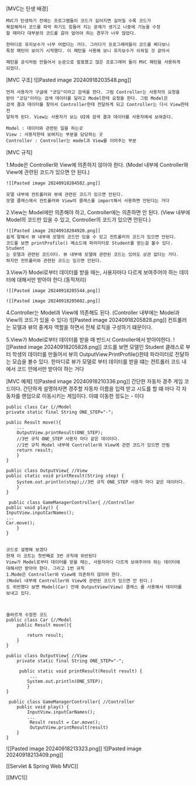 [MVC는 탄생 배경]

	MVC가 탄생하기 전에는 프로그램들이 코드가 길어지면 길어질 수록 코드가
	복잡해져서 코드를 파악 하기도 힘들어 지는 문제가 생기고 나중에 기능을 수정
	할 때마다 대부분의 코드를 갈아 엎어야 하는 경우가 너무 많았다.

	한마디로 유지보수가 너무 어렵다는 거다. 그러다가 프로그래머들이 코드를 짜다보니
	특정 패턴이 보이기 시작했다. 이 패턴을 사용해 보니 유지보수가 쉬워질 것 같아서

	패턴을 공식처럼 만들어서 논문으로 발표했고 많은 프로그래머 들이 MVC 패턴을 사용하게
	되었다.


[MVC 구조]
	![[Pasted image 20240918203548.png]]

	먼저 사용자가 구글에 "코딩"이라고 검색을 한다. 그럼 Controller는 사용자의 요청을
	받아 "코딩"이라는 검색 데이터를 달라고 Model한테 요청을 한다. 그럼 Model은 
	검색 결과 데이터를 찾아서 Controller한테 전달하게 되고 Controller는 다시 View한테 전
	달하게 된다. View는 사용자가 보는 UI에 검색 결과 데이터를 사용자에세 보여준다.

	Model : 데이터와 관련된 일을 하는곳
	View : 사용자한테 보여지는 부분을 담당하는 곳
	Controller : Controller는 model과 View를 이어주는 부분

[MVC 규칙]
	
1.Mode은 Controller와 View에 의존하지 않아야 한다.
	(Model 내부에 Controller와 View에 관련된 코드가 있으면 안 된다.)
	
	![[Pasted image 20240918204502.png]]
	
	모델 내부에 컨트롤러와 뷰에 관련된 코드가 있으면 안된다.
	모델 클래스에서 컨트롤러와 View의 클래스를 import해서 사용하면 안된다는 거다
	
2.View는 Model에만 의존해야 하고, Controller에는 의존하면 안 된다.
	(View 내부에 Model의 코드만 있을 수 있고, Controller의 코드가 있으면 안된다.)
	
	![[Pasted image 20240918204920.png]]
	쉽게 말해서 뷰 내부에 모델의 코드만 있을 수 있고 컨트롤러의 코드가 있으면 안된다.
	코드를 보면 printProfile() 메소드에 파라미터로 Student를 받는걸 볼수 있다. Student
	는 모델과 관련된 코드이다. 뷰 내부에 모델에 관련된 코드는 있어도 상관 없다는 거다.
	하지만 컨트롤러와 관련된 코드는 있으면 안된다.

3.View가 Model로부터 데이터를 받을 때는, 사용자마다 다르게 보여주어야 하는 데이터에
  대해서만 받아야 한다.(동적처리)

	![[Pasted image 20240918205544.png]]
	
	![[Pasted image 20240918205602.png]]

4.Controller는 Model과 View에 의존해도 된다.
(Controller 내부에는 Model과 View의 코드가 있을 수 있다)
	![[Pasted image 20240918205828.png]]
	컨트롤러는 모델과 뷰의 중계자 역할을 하면서 전체 로직을 구성하기 떄문이다.

5.View가 Model로부터 데이터를 받을 때 반드시 Controller에서 받아야한다.
	![[Pasted image 20240918205828.png]]
	코드를 보면 모델인 Student 클래스로 부터 학생의 데이터를 만들어서 뷰의
	OutputView.PrintProfile()한테 파라미터로 전달하는 모습을 볼수 있다.
	한마디로 뷰가 모델로 부터 데이터를 받을 떄는 컨트롤러 코드 내에서 코드 안에서만
	받아야 하는 거다

[MVC 예제]
	![[Pasted image 20240918210336.png]]
	간단한 자동차 경주 게임 코드이다. 간단하게 설명하자면 경주할 자동차 이름을 입력
	받고 시도를 할 떄 마다 각 자동차를 랜덤으로 이동시키는 게임이다. 이떄 이동한
	정도는 - 이다

	public class Car {//Model
	private static final String ONE_STEP="-";

	public Result move(){
		...
		OutputView.printResult(ONE_STEP);
		//3번 규칙 ONE_STEP 사용자 마다 같은 데이터다.
		//1번 규칙 Model 내부에 Controller와 View에 관련 코드가 있으면 안됨
		return result;
		}
	}

	public class OutputView{ //View
	public static void printResult(String step) {
	    System.out.println(step);//3번 규칙 ONE_STEP 사용자 마다 같은 데이터다.
		}
	}
	
	 public class GameManagerController{ //Controller
	public void play() {
	InputView.inputCarNames();
	...
	Car.move();
		}
	}


	코드로 설명해 보겠다
	현재 이 코트는 첫번째로 3번 규칙에 위반된다 
	View가 Model로부터 데이터를 받을 때는, 사용자마다 다르게 보여주어야 하는 데이터에
	대해서만 받아야 한다. 그리고 1번 규칙
	1.Mode은 Controller와 View에 의존하지 않아야 한다.
	(Model 내부에 Controller와 View에 관련된 코드가 있으면 안 된다.)
	도 위반했다 보면 Model(Car) 안에 OutputView(View) 클래스 를 사용해서 데이터를
	보내고 있다.



	올바르게 수정한 코드
	public class Car {//Model
		public Result move(){
		
			return result;
		}
	}

	public class OutputView{ //View
		private static final String ONE_STEP="-";
		
		 public static void printResult(Result result) {
			 ...
			System.out.println(ONE_STEP);
			}
	}
	
	 public class GameManagerController{ //Controller
		public void play() {
			InputView.inputCarNames();
			...
			 Result result = Car.move();
			 OutputView.printResult(result)
		}
	}
	
	
![[Pasted image 20240918213323.png]]
	![[Pasted image 20240918213409.png]]

[[Servlet & Spring Web MVC]]

[[MVC1]]